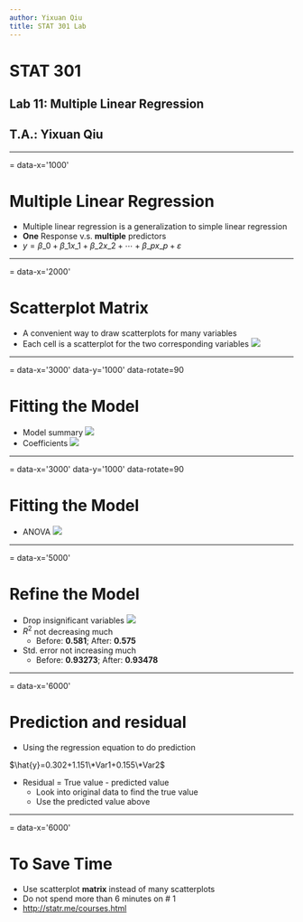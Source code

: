 ```yaml
---
author: Yixuan Qiu
title: STAT 301 Lab
---
```

# STAT 301
## Lab 11: Multiple Linear Regression
## T.A.: Yixuan Qiu



---
= data-x='1000'
# Multiple Linear Regression
- Multiple linear regression is a generalization to simple linear regression
- **One** Response v.s. **multiple** predictors
- $y=\beta\_0+\beta\_1x\_1+\beta\_2x\_2+\cdots+\beta\_px\_p+\varepsilon$



---
= data-x='2000'
# Scatterplot Matrix
- A convenient way to draw scatterplots for many variables
- Each cell is a scatterplot for the two corresponding variables
![](scatterplotmat.png)



---
= data-x='3000' data-y='1000' data-rotate=90
# Fitting the Model
- Model summary
![](summary.png)
- Coefficients
![](coef.png)


---
= data-x='3000' data-y='1000' data-rotate=90
# Fitting the Model
- ANOVA
![](anova.png)



---
= data-x='5000'
# Refine the Model
- Drop insignificant variables
![](refine.png)
- $R^2$ not decreasing much
  - Before: **0.581**; After: **0.575**
- Std. error not increasing much
  - Before: **0.93273**; After: **0.93478**


---
= data-x='6000'
# Prediction and residual
- Using the regression equation to do prediction

$\hat{y}=0.302+1.151\*Var1+0.155\*Var2$

- Residual = True value - predicted value
  - Look into original data to find the true value
  - Use the predicted value above



---
= data-x='6000'
# To Save Time
- Use scatterplot **matrix** instead of many scatterplots
- Do not spend more than 6 minutes on # 1
- http://statr.me/courses.html

